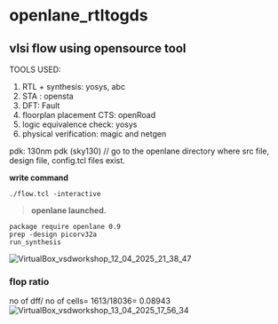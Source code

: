 # openlane_rtltogds
## vlsi flow using opensource tool
TOOLS USED: 
  1. RTL + synthesis: yosys, abc
  2. STA : opensta
  3. DFT: Fault
  4. floorplan placement CTS: openRoad
  5. logic equivalence check: yosys 
  6. physical verification: magic and netgen

pdk: 130nm pdk (sky130)
// go to the openlane directory where src file, design file, config.tcl files exist.

**write command**
```
./flow.tcl -interactive
```
>__openlane launched.__
```
package require openlane 0.9
prep -design picorv32a
run_synthesis
```
![VirtualBox_vsdworkshop_12_04_2025_21_38_47](https://github.com/user-attachments/assets/26cc62ea-14a6-4d96-a8c3-f6b7cdb17193)
### flop ratio ###
no of dff/ no of cells= 1613/18036= 0.08943
![VirtualBox_vsdworkshop_13_04_2025_17_56_34](https://github.com/user-attachments/assets/554e4f79-e2e5-459e-a440-482b13e001a3)
